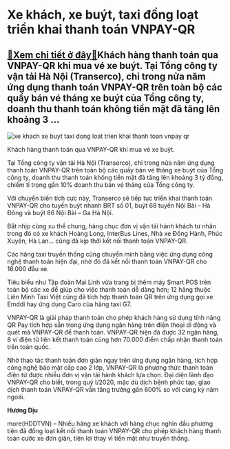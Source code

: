 Xe khách, xe buýt, taxi đồng loạt triển khai thanh toán VNPAY-QR
================================================================

[:gift:Xem chi tiết ở đây:gift:](https://hddtvn.com/xe-khach-xe-buyt-taxi-dong-loat-trien-khai-thanh-toan-vnpay-qr/)Khách hàng thanh toán qua VNPAY-QR khi mua vé xe buýt. Tại Tổng công ty vận tải Hà Nội (Transerco), chỉ trong nửa năm ứng dụng thanh toán VNPAY-QR trên toàn bộ các quầy bán vé tháng xe buýt của Tổng công ty, doanh thu thanh toán không tiền mặt đã tăng lên khoảng 3 …
--------------------------------------------------------------------------------------------------------------------------------------------------------------------------------------------------------------------------------------------------------------------------





![xe khach xe buyt taxi dong loat trien khai thanh toan vnpay qr](https://haiquanonline.com.vn/stores/news_dataimages/diulth/062020/16/16/in_article/1700_transerco_-_quet_mua_thang.jpg?rt=20200618160054 "Xe khách, xe buýt, taxi đồng loạt triển khai thanh toán VNPAY-QR")


Khách hàng thanh toán qua VNPAY-QR khi mua vé xe buýt.



Tại Tổng công ty vận tải Hà Nội (Transerco), chỉ trong nửa năm ứng dụng thanh toán VNPAY-QR trên toàn bộ các quầy bán vé tháng xe buýt của Tổng công ty, doanh thu thanh toán không tiền mặt đã tăng lên khoảng 3 tỷ đồng, chiếm tỉ trọng gần 10% doanh thu bán vé tháng của Tổng công ty.


Với chuyển biến tích cực này, Transerco sẽ tiếp tục triển khai thanh toán VNPAY-QR cho tuyến buýt nhanh BRT số 01, buýt 68 tuyến Nội Bài – Hà Đông và buýt 86 Nội Bài – Ga Hà Nội.


Bắt nhịp cùng xu thế chung, hàng chục đơn vị vận tải hành khách tư nhân trong đó có xe khách Hoàng Long, InterBus Lines, Nhà xe Đồng Hành, Phúc Xuyên, Hà Lan… cũng đã kịp thời kết nối thanh toán VNPAY-QR.


Các hãng taxi truyền thống cũng chuyển mình bằng việc ứng dụng công nghệ thanh toán hiện đại, nhờ đó đã kết nối thanh toán VNPAY-QR cho 16.000 đầu xe.


Tiêu biểu như Tập đoàn Mai Linh vừa trang bị thêm máy Smart POS trên toàn bộ các xe để giúp cho việc thanh toán dễ dàng hơn; 12 hãng thuộc Liên Minh Taxi Việt cũng đã tích hợp thanh toán QR trên ứng dụng gọi xe Emddi hay ứng dụng Caro của hãng taxi G7.


VNPAY-QR là giải pháp thanh toán cho phép khách hàng sử dụng tính năng QR Pay tích hợp sẵn trong ứng dụng ngân hàng trên điện thoại di động và quét mã VNPAY-QR để thanh toán. VNPAY-QR hiện đã được 32 ngân hàng, 8 ví điện tử liên kết thanh toán cùng hơn 70.000 điểm chấp nhận thanh toán trên toàn quốc.


Nhờ thao tác thanh toán đơn giản ngay trên ứng dụng ngân hàng, tích hợp công nghệ bảo mật cấp cao 2 lớp, VNPAY-QR là phương thức thanh toán điện tử được nhiều đơn vị vận tải hành khách lựa chọn. Đại diện lãnh đạo VNPAY-QR cho biết, trong quý I/2020, mặc dù dịch bệnh phức tạp, giao dịch thanh toán VNPAY-QR vẫn tăng trưởng gần 600% so với cùng kỳ năm ngoái.




**Hương Dịu**



more(HDDTVN) – Nhiều hãng xe khách với hàng chục nghìn đầu phương tiện đã đồng loạt kết nối thanh toán VNPAY-QR cho phép khách hàng thanh toán cước xe đơn giản, tiện lợi thay vì tiền mặt như truyền thống.

